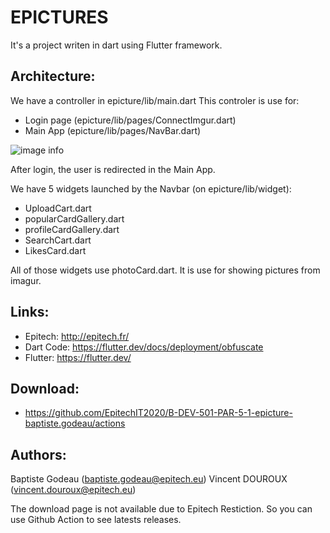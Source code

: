 EPICTURES
============
It's a project writen in dart using Flutter framework.


## Architecture:

We have a controller in epicture/lib/main.dart
This controler is use for:
- Login page (epicture/lib/pages/ConnectImgur.dart)
- Main App (epicture/lib/pages/NavBar.dart)

![image info](https://miro.medium.com/max/461/1*5XG6ZphDliv3YRnS-GASLA.png)

After login, the user is redirected in the Main App.

We have 5 widgets launched by the Navbar (on epicture/lib/widget):
- UploadCart.dart
- popularCardGallery.dart
- profileCardGallery.dart
- SearchCart.dart
- LikesCard.dart

All of those widgets use photoCard.dart. It is use for showing pictures from imagur.

## Links:
 + Epitech: http://epitech.fr/
 + Dart Code: https://flutter.dev/docs/deployment/obfuscate
 + Flutter: https://flutter.dev/

## Download:
 + https://github.com/EpitechIT2020/B-DEV-501-PAR-5-1-epicture-baptiste.godeau/actions

## Authors:
Baptiste Godeau (baptiste.godeau@epitech.eu)
Vincent DOUROUX (vincent.douroux@epitech.eu)

The download page is not available due to Epitech Restiction. So you can use Github Action to see latests releases.
